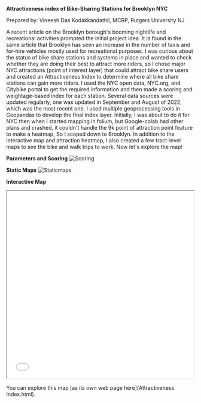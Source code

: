 **Attractiveness index of Bike-Sharing Stations for Brooklyn NYC**

Prepared by: Vineesh Das Kodakkandathil, MCRP, Rutgers University NJ

A recent article on the Brooklyn borough's booming nightlife and recreational activities prompted the initial project idea. It is found in the same article that Brooklyn has seen an increase in the number of taxis and for-hire vehicles mostly used for recreational purposes. I was curious about the status of bike share stations and systems in place and wanted to check whether they are doing their best to attract more riders, so I chose major NYC attractions (point of interest layer) that could attract bike share users and created an Attractiveness Index to determine where all bike share stations can gain more riders.  I  used the NYC open data, NYC.org, and Citybike portal to get the required information and then made a scoring and weightage-based index for each station.  Several data sources were updated regularly, one was updated in September and August of 2022, which was the most recent one. I used multiple geoprocessing tools in Geopandas to develop the final index layer. Initially, I was about to do it for NYC then when I started mapping in folium, but Google-colab had other plans and crashed, it couldn't handle the 9k point of attraction point feature to make a heatmap, So I scoped down to Brooklyn. In addition to the interactive map and attraction heatmap, I also created a few tract-level maps to see the bike and walk trips to work.  Now let's explore the map!

**Parameters and Scoring**
![Scoring](https://user-images.githubusercontent.com/119627213/208812500-9a0d4af2-e6d4-4c93-92a0-779a0d7fe55e.png)

**Static Maps**
![Staticmaps](https://user-images.githubusercontent.com/119627213/208812698-b8021f6a-1046-4ce4-a312-d2b3e399baef.jpg)

**Interactive Map**
<iframe src="Attractiveness Index.html" height="500" width="500"></iframe>

You can explore this map [as its own web page here](Attractiveness Index.html).

